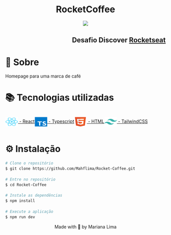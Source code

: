 <div align=center>
  <h1>RocketCoffee</h1>
</div>

<div align="center"><img src="./src/assets/Rocket-Coffee.gif"></div>

<div align="end"><h2>Desafio Discover <a href="https://app.rocketseat.com.br/">Rocketseat</a></h2></div>


# 🧠 Sobre

Homepage para uma marca de café


# 📚 Tecnologias utilizadas

<div style="display: flex">
  
  <a href="https://reactjs.org/"><img align="center" alt="Hideki-React" height="30" width="40" src="https://raw.githubusercontent.com/devicons/devicon/master/icons/react/react-original.svg"> - React</a><br/>
  
  <a href="https://www.typescriptlang.org/"><img align="center" alt="Hideki-Ts" height="30" width="40" src="https://raw.githubusercontent.com/devicons/devicon/master/icons/typescript/typescript-plain.svg"> - Typescript</a><br/>
  
  <a href="https://reactjs.org/"><img align="center" alt="Hideki-HTML" height="30" width="40" src="https://raw.githubusercontent.com/devicons/devicon/master/icons/html5/html5-original.svg"> - HTML</a><br/>
  
  <a href="https://sass-lang.com/"><img align="center" alt="Hideki-Tailwind" height="30" width="40" src="https://raw.githubusercontent.com/devicons/devicon/1119b9f84c0290e0f0b38982099a2bd027a48bf1/icons/tailwindcss/tailwindcss-plain.svg"> - TailwindCSS</a><br/>
  
</div>
    
# ⚙️ Instalação

```bash
# Clone o repositório
$ git clone https://github.com/Mahflima/Rocket-Coffee.git

# Entre no repositório
$ cd Rocket-Coffee

# Instale as dependências
$ npm install

# Execute a aplicação
$ npm run dev
```


<p align="center">Made with 💜 by Mariana Lima</p>
